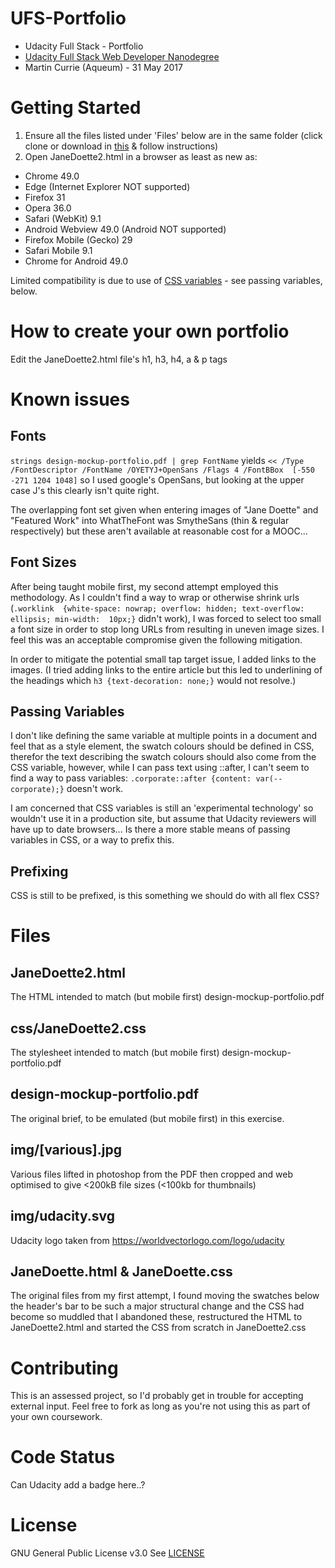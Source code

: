 # UFS-Portfolio
- Udacity Full Stack - Portfolio
- [Udacity Full Stack Web Developer Nanodegree](
https://www.udacity.com/course/full-stack-web-developer-nanodegree--nd004) 
- Martin Currie (Aqueum) - 31 May 2017

# Getting Started
1. Ensure all the files listed under 'Files' below are in the same folder
(click clone or download in [this](https://github.com/Aqueum/UFS-Portfolio) 
& follow instructions)
2. Open JaneDoette2.html in a browser as least as new as:
- Chrome 49.0
- Edge (Internet Explorer NOT supported)
- Firefox 31
- Opera 36.0
- Safari (WebKit) 9.1
- Android Webview 49.0 (Android NOT supported)
- Firefox Mobile (Gecko) 29
- Safari Mobile 9.1
- Chrome for Android 49.0

Limited compatibility is due to use of [CSS variables](
https://developer.mozilla.org/en-US/docs/Web/CSS/Using_CSS_variables) - see 
 passing variables, below.

# How to create your own portfolio
Edit the JaneDoette2.html file's h1, h3, h4, a & p tags

# Known issues
## Fonts
`strings design-mockup-portfolio.pdf | grep FontName`
yields
`<< /Type /FontDescriptor /FontName /OYETYJ+OpenSans /Flags 4 /FontBBox 
[-550 -271 1204 1048]`
so I used google's OpenSans, but looking at the upper case J's this clearly
isn't quite right.

The overlapping font set given when entering images of "Jane Doette" and 
"Featured Work" into WhatTheFont was SmytheSans (thin & regular respectively)
but these aren't available at reasonable cost for a MOOC...

## Font Sizes
After being taught mobile first, my second attempt employed this methodology.
As I couldn't find a way to wrap or otherwise shrink urls (`.worklink 
{white-space: nowrap; overflow: hidden; text-overflow: ellipsis; min-width: 
10px;}` didn't work), I was forced to select too small a font size in order 
to stop long URLs from resulting in uneven image sizes.  I feel this was an 
acceptable compromise given the following mitigation.

In order to mitigate the potential small tap target issue, I added links to the
images.  (I tried adding links to the entire article but this led to 
underlining of the headings which `h3 {text-decoration: none;}` would not 
resolve.)

## Passing Variables
I don't like defining the same variable at multiple points in a document and 
feel that as a style element, the swatch colours should be defined in CSS, 
therefor the text describing the swatch colours should also come from the CSS
variable, however, while I can pass text using ::after, I can't seem to find a
way to pass variables:
`.corporate::after {content: var(--corporate);}` 
doesn't work.

I am concerned that CSS variables is still an 'experimental technology' so 
wouldn't use it in a production site, but assume that Udacity reviewers will 
have up to date browsers...  Is there a more stable means of passing variables
 in CSS, or a way to prefix this.
 
## Prefixing
CSS is still to be prefixed, is this something we should do with all flex CSS?

# Files
## JaneDoette2.html
The HTML intended to match (but mobile first) design-mockup-portfolio.pdf

## css/JaneDoette2.css
The stylesheet intended to match (but mobile first) design-mockup-portfolio.pdf

## design-mockup-portfolio.pdf
The original brief, to be emulated (but mobile first) in this exercise.

## img/[various].jpg
Various files lifted in photoshop from the PDF then cropped and web optimised
to give <200kB file sizes (<100kb for thumbnails)

## img/udacity.svg
Udacity logo taken from https://worldvectorlogo.com/logo/udacity

## JaneDoette.html & JaneDoette.css
The original files from my first attempt, I found moving the swatches below the
header's bar to be such a major structural change and the CSS had become so 
muddled that I abandoned these, restructured the HTML to JaneDoette2.html and 
started the CSS from scratch in JaneDoette2.css


# Contributing
This is an assessed project, so I'd probably get in trouble for accepting 
external input.
Feel free to fork as long as you're not using this as part of your own 
coursework.

# Code Status
Can Udacity add a badge here..?

# License
GNU General Public License v3.0
See [LICENSE](https://github.com/Aqueum/UFS-Portfolio/blob/master/LICENSE)
